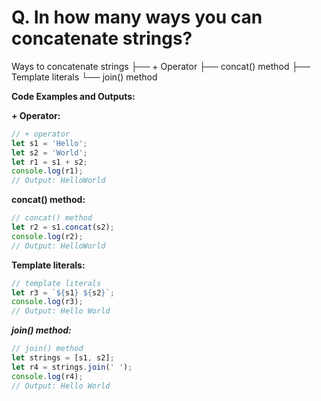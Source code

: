 # Q. In how many ways you can concatenate strings?
Ways to concatenate strings
├── + Operator
├── concat() method
├── Template literals
└── join() method



**Code Examples and Outputs:**

**+ Operator:**
```javascript
// + operator
let s1 = 'Hello';
let s2 = 'World';
let r1 = s1 + s2;
console.log(r1);
// Output: HelloWorld
```
**concat() method:**
```js
// concat() method
let r2 = s1.concat(s2);
console.log(r2);
// Output: HelloWorld
```
**Template literals:**

```js
// template literals
let r3 = `${s1} ${s2}`;
console.log(r3);
// Output: Hello World
```
***join() method:***
```js
// join() method
let strings = [s1, s2];
let r4 = strings.join(' ');
console.log(r4);
// Output: Hello World
```
